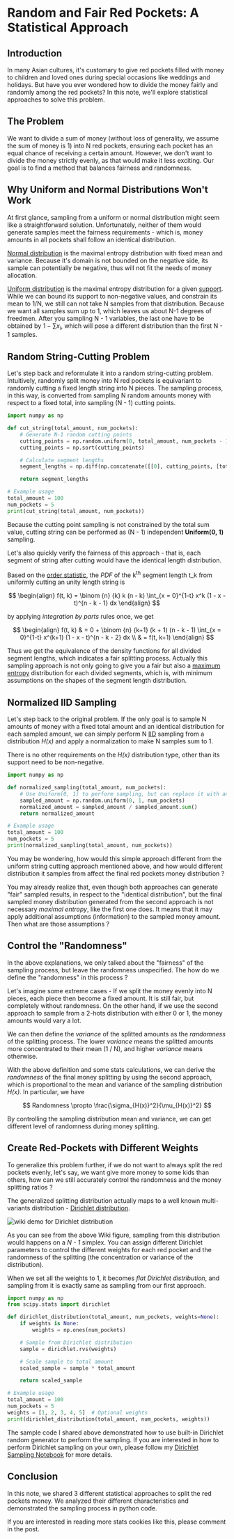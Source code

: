 # Random and Fair Red Pockets: A Statistical Approach

## Introduction
In many Asian cultures, it's customary to give red pockets filled with money to children and loved ones during special occasions like weddings and holidays. But have you ever wondered how to divide the money fairly and randomly among the red pockets? In this note, we'll explore statistical approaches to solve this problem.

## The Problem
We want to divide a sum of money (without loss of generality, we assume the sum of money is 1) into N red pockets, ensuring each pocket has an equal chance of receiving a certain amount. However, we don't want to divide the money strictly evenly, as that would make it less exciting. Our goal is to find a method that balances fairness and randomness.

## Why Uniform and Normal Distributions Won't Work
At first glance, sampling from a uniform or normal distribution might seem like a straightforward solution. Unfortunately, neither of them would generate samples meet the fairness requirements - which is, money amounts in all pockets shall follow an identical distribution.

[Normal distribution](https://en.wikipedia.org/wiki/Normal_distribution) is the maximal entropy distribution with fixed mean and variance.
Because it's domain is not bounded on the negative side, its sample can potentially be negative, thus will not fit the needs of money allocation.

[Uniform distribution](https://en.wikipedia.org/wiki/Continuous_uniform_distribution) is the maximal entropy distribution for a given [support](https://en.wikipedia.org/wiki/Support_(mathematics)).
While we can bound its support to non-negative values, and constrain its mean to 1/N, we still can not take N samples from that distribution.
Because we want all samples sum up to 1, which leaves us about N-1 degrees of freedmen.
After you sampling N - 1 variables, the last one have to be obtained by $1 - \sum{x_i}$, which will pose a different distribution than the first N - 1 samples.


## Random String-Cutting Problem
Let's step back and reformulate it into a random string-cutting problem.
Intuitively, randomly split money into N red pockets is equivariant to randomly cutting a fixed length string into N pieces.
The sampling process, in this way, is converted from sampling N random amounts money with respect to a fixed total, into sampling (N - 1) cutting points.

```python
import numpy as np

def cut_string(total_amount, num_pockets):
    # Generate N-1 random cutting points
    cutting_points = np.random.uniform(0, total_amount, num_pockets - 1)
    cutting_points = np.sort(cutting_points)

    # Calculate segment lengths
    segment_lengths = np.diff(np.concatenate([[0], cutting_points, [total_amount]]))

    return segment_lengths

# Example usage
total_amount = 100
num_pockets = 5
print(cut_string(total_amount, num_pockets))
```

Because the cutting point sampling is not constrained by the total sum value, cutting string can be performed as (N - 1) independent **Uniform(0, 1)** sampling.

Let's also quickly verify the fairness of this approach - that is, each segment of string after cutting would have the identical length distribution.

Based on the [order statistic](https://en.wikipedia.org/wiki/Order_statistic), the *PDF* of the k<sup>th</sup> segment length t_k from uniformly cutting an unity length string is

$$
\begin{align}
f(t, k) = \binom {n} {k} k (n - k) \int_{x = 0}^{1-t} x^k (1 - x - t)^{n - k - 1} dx
\end{align}
$$

by applying *integration by parts* rules once, we get

$$
\begin{align}
f(t, k) & = 0 + \binom {n} {k+1} (k + 1) (n - k - 1) \int_{x = 0}^{1-t} x^(k+1) (1 - x - t)^{n - k - 2} dx \\
& = f(t, k+1)
\end{align}
$$

Thus we get the equivalence of the density functions for all divided segment lengths, which indicates a fair splitting process.
Actually this sampling approach is not only going to give you a fair but also a [maximum entropy](https://en.wikipedia.org/wiki/Maximum_entropy_probability_distribution) distribution for each divided segments, which is, with minimum assumptions on the shapes of the segment length distribution.

## Normalized IID Sampling
Let's step back to the original problem. If the only goal is to sample N amounts of money with a fixed total amount and an identical distribution for each sampled amount, we can simply perform N [IID](https://en.wikipedia.org/wiki/Independent_and_identically_distributed_random_variables) sampling from a distribution *H(x)* and apply a normalization to make N samples sum to 1.

There is no other requirements on the *H(x)* distribution type, other than its support need to be non-negative.

```python
import numpy as np

def normalized_sampling(total_amount, num_pockets):
    # Use Uniform[0, 1] to perform sampling, but can replace it with any other non-negative distributions
    sampled_amount = np.random.uniform(0, 1, num_pockets)
    normalized_amount = sampled_amount / sampled_amount.sum()
    return normalized_amount

# Example usage
total_amount = 100
num_pockets = 5
print(normalized_sampling(total_amount, num_pockets))
```

You may be wondering, how would this simple approach different from the uniform string cutting approach mentioned above, and how would different distribution it samples from affect the final red pockets money distribution ?

You may already realize that, even though both approaches can generate "fair" sampled results, in respect to the "identical distribution", but the final sampled money distribution generated from the second approach is not necessary *maximal entropy*, like the first one does.
It means that it may apply additional assumptions (information) to the sampled money amount.
Then what are those assumptions ?


## Control the "Randomness"
In the above explanations, we only talked about the "fairness" of the sampling process, but leave the randomness unspecified.
The how do we define the "randomness" in this process ?

Let's imagine some extreme cases - If we split the money evenly into N pieces, each piece then become a fixed amount.
It is still fair, but completely without randomness.
On the other hand, if we use the second approach to sample from a 2-hots distribution with either 0 or 1, the money amounts would vary a lot.

We can then define the *variance* of the splitted amounts as the *randomness* of the splitting process.
The lower *variance* means the splitted amounts more concentrated to their mean (1 / N), and higher *variance* means otherwise.

With the above definition and some stats calculations, we can derive the *randomness* of the final money splitting by using the second approach, which is proportional to the mean and variance of the sampling distribution *H(x)*. In particular, we have

$$ Randomness \propto \frac{\sigma_{H(x)}^2}{\mu_{H(x)}^2} $$

By controlling the sampling distribution mean and variance, we can get different level of randomness during money splitting.


## Create Red-Pockets with Different Weights
To generalize this problem further, if we do not want to always split the red pockets evenly, let's say, we want give more money to some kids than others, how can we still accurately control the randomness and the money splitting ratios ?

The generalized splitting distribution actually maps to a well known multi-variants distribution - [Dirichlet distribution](https://en.wikipedia.org/wiki/Dirichlet_distribution).

![wiki demo for Dirichlet distribution](https://upload.wikimedia.org/wikipedia/commons/thumb/7/74/Dirichlet.pdf/page1-750px-Dirichlet.pdf.jpg)

As you can see from the above Wiki figure, sampling from this distribution would happens on a *N - 1* simplex.
You can assign different Dirichlet parameters to control the different weights for each red pocket and the randomness of the splitting (the concentration or variance of the distribution).

When we set all the weights to 1, it becomes *flat Dirichlet distribution*, and sampling from it is exactly same as sampling from our first approach.

```python
import numpy as np
from scipy.stats import dirichlet

def dirichlet_distribution(total_amount, num_pockets, weights=None):
    if weights is None:
        weights = np.ones(num_pockets)

    # Sample from Dirichlet distribution
    sample = dirichlet.rvs(weights)

    # Scale sample to total amount
    scaled_sample = sample * total_amount

    return scaled_sample

# Example usage
total_amount = 100
num_pockets = 5
weights = [1, 2, 3, 4, 5]  # Optional weights
print(dirichlet_distribution(total_amount, num_pockets, weights))
```

The sample code I shared above demonstrated how to use built-in Dirichlet random generator to perform the sampling.
If you are interested in how to perform Dirichlet sampling on your own, please follow my [Dirichlet Sampling Notebook](./sample-from-dirichlet.ipynb) for more details.


## Conclusion

In this note, we shared 3 different statistical approaches to split the red pockets money.
We analyzed their different characteristics and demonstrated the sampling process in python code.

If you are interested in reading more stats cookies like this, please comment in the post.